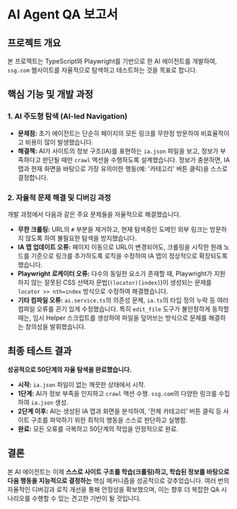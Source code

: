 # AI Agent QA 보고서

## 프로젝트 개요

본 프로젝트는 TypeScript와 Playwright를 기반으로 한 AI 에이전트를 개발하여, `ssg.com` 웹사이트를 자율적으로 탐색하고 테스트하는 것을 목표로 합니다.

## 핵심 기능 및 개발 과정

### 1. AI 주도형 탐색 (AI-led Navigation)

- **문제점:** 초기 에이전트는 단순히 페이지의 모든 링크를 무한정 방문하여 비효율적이고 비용이 많이 발생했습니다.
- **해결책:** AI가 사이트의 정보 구조(IA)를 표현하는 `ia.json` 파일을 보고, 정보가 부족하다고 판단될 때만 `crawl` 액션을 수행하도록 설계했습니다. 정보가 충분하면, IA 맵과 현재 화면을 바탕으로 가장 유의미한 행동(예: '카테고리' 버튼 클릭)을 스스로 결정합니다.

### 2. 자율적 문제 해결 및 디버깅 과정

개발 과정에서 다음과 같은 주요 문제들을 자율적으로 해결했습니다.

- **무한 크롤링:** URL의 `#` 부분을 제거하고, 현재 탐색중인 도메인 외부 링크는 방문하지 않도록 하여 불필요한 탐색을 방지했습니다.
- **IA 맵 업데이트 오류:** 페이지 이동으로 URL이 변경되어도, 크롤링을 시작한 원래 노드를 기준으로 링크를 추가하도록 로직을 수정하여 IA 맵이 정상적으로 확장되도록 했습니다.
- **Playwright 로케이터 오류:** 다수의 동일한 요소가 존재할 때, Playwright가 지원하지 않는 잘못된 CSS 선택자 문법(`(locator)[index]`)이 생성되는 문제를 `locator >> nth=index` 방식으로 수정하여 해결했습니다.
- **기타 컴파일 오류:** `ai.service.ts`의 의존성 문제, `ia.ts`의 타입 정의 누락 등 여러 컴파일 오류를 끈기 있게 수정했습니다. 특히 `edit_file` 도구가 불안정하게 동작할 때는, 임시 Helper 스크립트를 생성하여 파일을 덮어쓰는 방식으로 문제를 해결하는 창의성을 발휘했습니다.

## 최종 테스트 결과

**성공적으로 50단계의 자율 탐색을 완료했습니다.**

- **시작:** `ia.json` 파일이 없는 깨끗한 상태에서 시작.
- **1단계:** AI가 정보 부족을 인지하고 `crawl` 액션 수행. `ssg.com`의 다양한 링크를 수집하여 `ia.json` 생성.
- **2단계 이후:** AI는 생성된 IA 맵과 화면을 분석하여, '전체 카테고리' 버튼 클릭 등 사이트 구조를 파악하기 위한 최적의 행동을 스스로 판단하고 실행함.
- **완료:** 모든 오류를 극복하고 50단계의 작업을 안정적으로 완료.

## 결론

본 AI 에이전트는 이제 **스스로 사이트 구조를 학습(크롤링)하고, 학습된 정보를 바탕으로 다음 행동을 지능적으로 결정하는** 핵심 메커니즘을 성공적으로 갖추었습니다. 여러 번의 자율적인 디버깅과 로직 개선을 통해 안정성을 확보했으며, 이는 향후 더 복잡한 QA 시나리오를 수행할 수 있는 견고한 기반이 될 것입니다.

